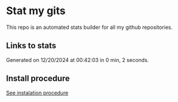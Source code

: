 # Stat my gits

This repo is an automated stats builder for all my github repositories.

## Links to stats


Generated on 12/20/2024 at 00:42:03 in 0 min, 2 seconds.

## Install procedure

[See instalation procedure](./src/install.md)
